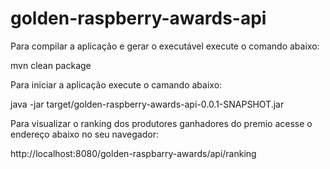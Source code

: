 # golden-raspberry-awards-api

Para compilar a aplicação e gerar o executável execute o comando abaixo:

mvn clean package



Para iniciar a aplicação execute o camando abaixo:

java -jar target/golden-raspberry-awards-api-0.0.1-SNAPSHOT.jar




Para visualizar o ranking dos produtores ganhadores do premio acesse o endereço abaixo no seu navegador:

http://localhost:8080/golden-raspbarry-awards/api/ranking
